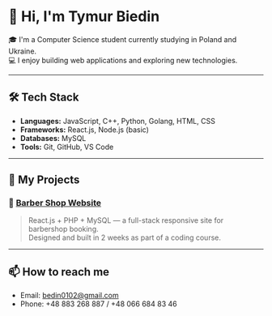 # 👋 Hi, I'm Tymur Biedin

🎓 I'm a Computer Science student currently studying in Poland and Ukraine.  
💻 I enjoy building web applications and exploring new technologies.

---

## 🛠️ Tech Stack
- **Languages:** JavaScript, C++, Python, Golang, HTML, CSS
- **Frameworks:** React.js, Node.js (basic)
- **Databases:** MySQL
- **Tools:** Git, GitHub, VS Code

---

## 📁 My Projects

### 💈 [Barber Shop Website](https://github.com/Nonaamme/mojastrona)
> React.js + PHP + MySQL — a full-stack responsive site for barbershop booking.  
> Designed and built in 2 weeks as part of a coding course.

<!-- More projects here later -->

---

## 📫 How to reach me
- Email: bedin0102@gmail.com   
- Phone: +48 883 268 887 / +48 066 684 83 46
